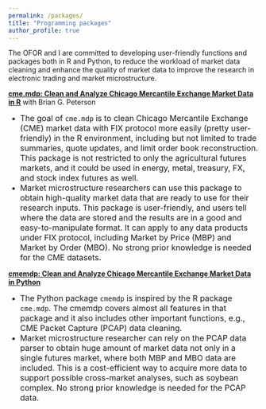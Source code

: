 ```yaml
---
permalink: /packages/
title: "Programming packages"
author_profile: true
---
```

The OFOR and I are committed to developing user-friendly functions and packages both in R and Python, to reduce the workload of market data cleaning and enhance the quality of market data to improve the research in electronic trading and market microstructure.

[**cme.mdp: Clean and Analyze Chicago Mercantile Exchange Market Data in R**](https://github.com/richie-ma/cme.mdp) with Brian G. Peterson
* <span style="font-size: 16px;">The goal of `cme.mdp` is to clean Chicago Mercantile Exchange (CME) market data with FIX protocol more easily (pretty user-friendly) in the R environment, including but not limited to trade summaries, quote updates, and limit order book reconstruction. This package is not restricted to only the agricultural futures markets, and it could be used in energy, metal, treasury, FX, and stock index futures as well.</span>
* <span style="font-size: 16px;">Market microstructure researchers can use this package to obtain high-quality market data that are ready to use for their research inputs. This package is user-friendly, and users tell where the data are stored and the results are in a good and easy-to-manipulate format. It can apply to any data products under FIX protocol, including Market by Price (MBP) and Market by Order (MBO). No strong prior knowledge is needed for the CME datasets.</span>

[**cmemdp: Clean and Analyze Chicago Mercantile Exchange Market Data in Python**](https://github.com/richie-ma/cmemdp)
* <span style="font-size: 16px;">The Python package `cmemdp` is inspired by the R package `cme.mdp`. The cmemdp covers almost all features in that package and it also includes other important functions, e.g., CME Packet Capture (PCAP) data cleaning.</span>
* <span style="font-size: 16px;">Market microstructure researcher can rely on the PCAP data parser to obtain huge amount of market data not only in a single futures market, where both MBP and MBO data are included. This is a cost-efficient way to acquire more data to support possible cross-market analyses, such as soybean complex. No strong prior knowledge is needed for the PCAP data.</span>
